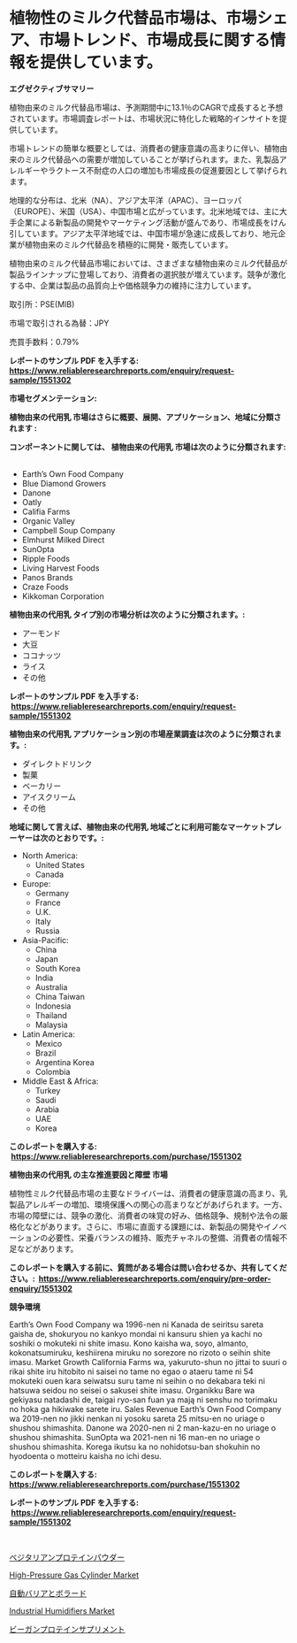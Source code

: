 <p><h1>植物性のミルク代替品市場は、市場シェア、市場トレンド、市場成長に関する情報を提供しています。</h1></p><p><strong>エグゼクティブサマリー</strong></p>
<p><p>植物由来のミルク代替品市場は、予測期間中に13.1％のCAGRで成長すると予想されています。市場調査レポートは、市場状況に特化した戦略的インサイトを提供しています。</p><p>市場トレンドの簡単な概要としては、消費者の健康意識の高まりに伴い、植物由来のミルク代替品への需要が増加していることが挙げられます。また、乳製品アレルギーやラクトース不耐症の人口の増加も市場成長の促進要因として挙げられます。</p><p>地理的な分布は、北米（NA）、アジア太平洋（APAC）、ヨーロッパ（EUROPE）、米国（USA）、中国市場と広がっています。北米地域では、主に大手企業による新製品の開発やマーケティング活動が盛んであり、市場成長をけん引しています。アジア太平洋地域では、中国市場が急速に成長しており、地元企業が植物由来のミルク代替品を積極的に開発・販売しています。</p><p>植物由来のミルク代替品市場においては、さまざまな植物由来のミルク代替品が製品ラインナップに登場しており、消費者の選択肢が増えています。競争が激化する中、企業は製品の品質向上や価格競争力の維持に注力しています。</p><p>取引所：PSE(MIB)</p><p>市場で取引される為替：JPY</p><p>売買手数料：0.79%</p></p>
<p><strong>レポートのサンプル PDF を入手する: <a href="https://www.reliableresearchreports.com/enquiry/request-sample/1551302">https://www.reliableresearchreports.com/enquiry/request-sample/1551302</a></strong></p>
<p><strong>市場セグメンテーション:</strong></p>
<p><strong> 植物由来の代用乳 市場はさらに概要、展開、アプリケーション、地域に分類されます :</strong></p>
<p><strong>コンポーネントに関しては、 植物由来の代用乳 市場は次のように分類されます: &nbsp;</strong></p>
<p><ul><li>Earth’s Own Food Company</li><li>Blue Diamond Growers</li><li>Danone</li><li>Oatly</li><li>Califia Farms</li><li>Organic Valley</li><li>Campbell Soup Company</li><li>Elmhurst Milked Direct</li><li>SunOpta</li><li>Ripple Foods</li><li>Living Harvest Foods</li><li>Panos Brands</li><li>Craze Foods</li><li>Kikkoman Corporation</li></ul></p>
<p><strong> 植物由来の代用乳 タイプ別の市場分析は次のように分類されます。:</strong></p>
<p><ul><li>アーモンド</li><li>大豆</li><li>ココナッツ</li><li>ライス</li><li>その他</li></ul></p>
<p><strong>レポートのサンプル PDF を入手する: &nbsp;<a href="https://www.reliableresearchreports.com/enquiry/request-sample/1551302">https://www.reliableresearchreports.com/enquiry/request-sample/1551302</a></strong></p>
<p><strong> 植物由来の代用乳 アプリケーション別の市場産業調査は次のように分類されます。:</strong></p>
<p><ul><li>ダイレクトドリンク</li><li>製菓</li><li>ベーカリー</li><li>アイスクリーム</li><li>その他</li></ul></p>
<p><strong>地域に関して言えば、植物由来の代用乳 地域ごとに利用可能なマーケットプレーヤーは次のとおりです。:</strong></p>
<p><ul>
    <li>
        North America:
        <ul>
            <li>United States</li>
            <li>Canada</li>
        </ul>
    </li>
    <li>
        Europe:
        <ul>
            <li>Germany</li>
            <li>France</li>
            <li>U.K.</li>
            <li>Italy</li>
            <li>Russia</li>
        </ul>
    </li>
    <li>
        Asia-Pacific:
        <ul>
            <li>China</li>
            <li>Japan</li>
            <li>South Korea</li>
            <li>India</li>
            <li>Australia</li>
            <li>China Taiwan</li>
            <li>Indonesia</li>
            <li>Thailand</li>
            <li>Malaysia</li>
        </ul>
    </li>
    <li>
        Latin America:
        <ul>
            <li>Mexico</li>
            <li>Brazil</li>
            <li>Argentina Korea</li>
            <li>Colombia</li>
        </ul>
    </li>
    <li>
        Middle East & Africa:
        <ul>
            <li>Turkey</li>
            <li>Saudi</li>
            <li>Arabia</li>
            <li>UAE</li>
            <li>Korea</li>
        </ul>
    </li>
    </ul></p>
<p><strong>このレポートを購入する: &nbsp;<a href="https://www.reliableresearchreports.com/purchase/1551302">https://www.reliableresearchreports.com/purchase/1551302</a></strong></p>
<p><strong>植物由来の代用乳 の主な推進要因と障壁 市場</strong></p>
<p><p>植物性ミルク代替品市場の主要なドライバーは、消費者の健康意識の高まり、乳製品アレルギーの増加、環境保護への関心の高まりなどがあげられます。一方、市場の障壁には、競争の激化、消費者の味覚の好み、価格競争、規制や法令の厳格化などがあります。さらに、市場に直面する課題には、新製品の開発やイノベーションの必要性、栄養バランスの維持、販売チャネルの整備、消費者の情報不足などがあります。</p></p>
<p><strong>このレポートを購入する前に、質問がある場合は問い合わせるか、共有してください。:&nbsp; <a href="https://www.reliableresearchreports.com/enquiry/pre-order-enquiry/1551302">https://www.reliableresearchreports.com/enquiry/pre-order-enquiry/1551302</a></strong></p>
<p><strong>競争環境</strong></p>
<p><p>Earth’s Own Food Company wa 1996-nen ni Kanada de seiritsu sareta gaisha de, shokuryou no kankyo mondai ni kansuru shien ya kachi no soshiki o mokuteki ni shite imasu. Kono kaisha wa, soyo, almanto, kokonatsumiruku, keshiirena miruku no sorezore no rizoto o seihin shite imasu. Market Growth California Farms wa, yakuruto-shun no jittai to suuri o rikai shite iru hitobito ni saisei no tame no egao o ataeru tame ni 54 mokuteki ouen kara seiwatsu suru tame ni seihin o no dekabara teki ni hatsuwa seidou no seisei o sakusei shite imasu. Organikku Bare wa gekiyasu natadashi de, taigai ryo-san fuan ya mają ni senshu no torimaku no hoka ga hikiwake sarete iru. Sales Revenue Earth’s Own Food Company wa 2019-nen no jikki nenkan ni yosoku sareta 25 mitsu-en no uriage o shushou shimashita. Danone wa 2020-nen ni 2 man-kazu-en no uriage o shushou shimashita. SunOpta wa 2021-nen ni 16 man-en no uriage o shushou shimashita. Korega ikutsu ka no nohidotsu-ban shokuhin no hyodoenta o motteiru kaisha no ichi desu.</p></p>
<p><strong>このレポートを購入する: &nbsp; <a href="https://www.reliableresearchreports.com/purchase/1551302">https://www.reliableresearchreports.com/purchase/1551302</a></strong></p>
<p><strong>レポートのサンプル PDF を入手する: &nbsp;<a href="https://www.reliableresearchreports.com/enquiry/request-sample/1551302">https://www.reliableresearchreports.com/enquiry/request-sample/1551302</a></strong><strong></strong></p>
<p>&nbsp;</p>
<p><p><a href="https://github.com/MosesSpinka1914/Market-Research-Report-List-1/blob/main/28369307033.md">ベジタリアンプロテインパウダー</a></p><p><a href="https://github.com/globismark/Market-Research-Report-List-2/blob/main/high-pressure-gas-cylinder-market.md">High-Pressure Gas Cylinder Market</a></p><p><a href="https://medium.com/@rodhoppe07/%E8%87%AA%E5%8B%95%E3%83%90%E3%83%AA%E3%82%A2%E3%81%A8%E3%83%9C%E3%83%A9%E3%83%BC%E3%83%89%E3%81%AE%E5%B8%82%E5%A0%B4%E3%83%AC%E3%83%9D%E3%83%BC%E3%83%88%E3%81%AF-%E3%81%93%E3%81%AE%E5%B8%82%E5%A0%B4%E3%81%AE%E6%9C%80%E6%96%B0%E3%81%AE%E3%83%88%E3%83%AC%E3%83%B3%E3%83%89%E3%81%A8%E6%88%90%E9%95%B7%E3%81%AE%E6%A9%9F%E4%BC%9A%E3%82%92%E6%98%8E%E3%82%89%E3%81%8B%E3%81%AB%E3%81%97%E3%81%A6%E3%81%84%E3%81%BE%E3%81%99-7d9063c9e83f">自動バリアとボラード</a></p><p><a href="https://view.publitas.com/reportprime-1/industrial-humidifiers-market-size-share-trends-analysis-report-by-application-regional-outlook-competitive-strategies-and-segment-forecasts-2024-2031/">Industrial Humidifiers Market</a></p><p><a href="https://github.com/bevdtkn4419963/Market-Research-Report-List-1/blob/main/80062067032.md">ビーガンプロテインサプリメント</a></p></p>